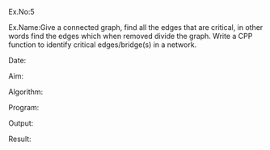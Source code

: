 Ex.No:5

Ex.Name:Give a connected graph,  find all the edges that are critical, in other words find the edges which when removed divide the graph. Write a CPP function to identify critical edges/bridge(s) in a network.

Date:

Aim:


Algorithm:





Program:



Output:



 Result:


